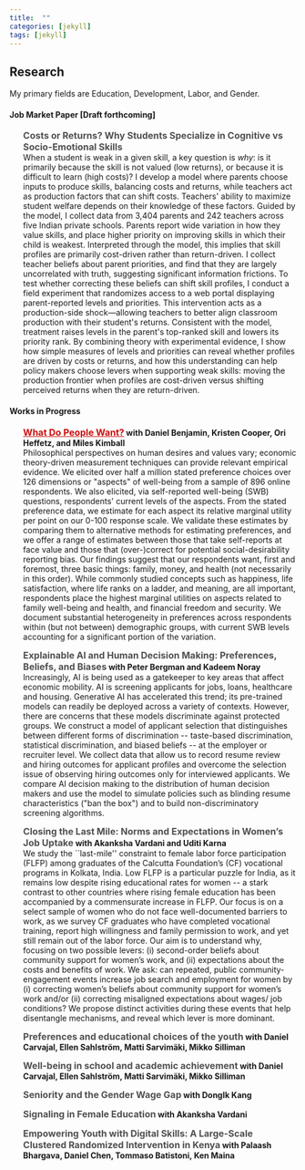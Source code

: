 ```yaml
---
title:  ""
categories: [jekyll]
tags: [jekyll]
---
```


<h2 id="working-papers"><strong>Research</strong></h2>

<p>My primary fields are Education, Development, Labor, and Gender.
</p>


<h4 id="working-papers"><strong>Job Market Paper [Draft forthcoming]</strong></h4> <ul> <p><b><font size="3"><span style="color:#505050;"><strong>Costs or Returns? Why Students Specialize in Cognitive vs Socio-Emotional Skills</strong></span></font></b> <br/>When a student is weak in a given skill, a key question is <em>why</em>: is it primarily because the skill is not valued (low returns), or because it is difficult to learn (high costs)? I develop a model where parents choose inputs to produce skills, balancing costs and returns, while teachers act as production factors that can shift costs. Teachers' ability to maximize student welfare depends on their knowledge of these factors. Guided by the model, I collect data from 3,404 parents and 242 teachers across five Indian private schools. Parents report wide variation in how they value skills, and place higher priority on improving skills in which their child is weakest. Interpreted through the model, this implies that skill profiles are primarily cost-driven rather than return-driven. I collect teacher beliefs about parent priorities, and find that they are largely uncorrelated with truth, suggesting significant information frictions. To test whether correcting these beliefs can shift skill profiles, I conduct a field experiment that randomizes access to a web portal displaying parent-reported levels and priorities. This intervention acts as a production-side shock—allowing teachers to better align classroom production with their student's returns. Consistent with the model, treatment raises levels in the parent's top-ranked skill and lowers its priority rank. By combining theory with experimental evidence, I show how simple measures of levels and priorities can reveal whether profiles are driven by costs or returns, and how this understanding can help policy makers choose levers when supporting weak skills: moving the production frontier when profiles are cost-driven versus shifting perceived returns when they are return-driven.
</p> </ul> 

<h4 id="working-papers"><strong>Works in Progress</strong></h4> <ul> <p><b><font size="3"><span style="color:#505050;"><strong><a href="{{ site.baseurl }}/files/w33846.pdf" style="color:#cc0e0e;" target="_blank">What Do People Want?</a></strong></span></font> with Daniel Benjamin, Kristen Cooper, Ori Heffetz, and Miles Kimball</b> <br/>Philosophical perspectives on human desires and values vary; economic theory-driven measurement techniques can provide relevant empirical evidence. We elicited over half a million stated preference choices over 126 dimensions or "aspects" of well-being from a sample of 896 online respondents. We also elicited, via self-reported well-being (SWB) questions, respondents' current levels of the aspects. From the stated preference data, we estimate for each aspect its relative marginal utility per point on our 0-100 response scale. We validate these estimates by comparing them to alternative methods for estimating preferences, and we offer a range of estimates between those that take self-reports at face value and those that (over-)correct for potential social-desirability reporting bias. Our findings suggest that our respondents want, first and foremost, three basic things: family, money, and health (not necessarily in this order). While commonly studied concepts such as happiness, life satisfaction, where life ranks on a ladder, and meaning, are all important, respondents place the highest marginal utilities on aspects related to family well-being and health, and financial freedom and security. We document substantial heterogeneity in preferences across respondents within (but not between) demographic groups, with current SWB levels accounting for a significant portion of the variation.</p></ul> 

<ul> <p><b><font size="3"><span style="color:#505050;"><strong>Explainable AI and Human Decision Making: Preferences, Beliefs, and Biases</strong></span></font> with Peter Bergman and Kadeem Noray</b> <br/>Increasingly, AI is being used as a gatekeeper to key areas that affect economic mobility. AI is screening applicants for jobs, loans, healthcare and housing. Generative AI has accelerated this trend; its pre-trained models can readily be deployed across a variety of contexts. However, there are concerns that these models discriminate against protected groups. We construct a model of applicant selection that distinguishes between different forms of discrimination -- taste-based discrimination, statistical discrimination, and biased beliefs -- at the employer or recruiter level. We collect data that allow us to record resume review and hiring outcomes for applicant profiles and overcome the selection issue of observing hiring outcomes only for interviewed applicants. We compare AI decision making to the distribution of human decision makers and use the model to simulate policies such as blinding resume characteristics ("ban the box") and to build non-discriminatory screening algorithms.</p></ul> 

<ul> <p><b><font size="3"><span style="color:#505050;"><strong>Closing the Last Mile: Norms and Expectations in Women’s Job Uptake</strong></span></font> with Akanksha Vardani and Uditi Karna</b> <br/>We study the ``last-mile'' constraint to female labor force participation (FLFP) among graduates of the Calcutta Foundation’s (CF) vocational programs in Kolkata, India. Low FLFP is a particular puzzle for India, as it remains low despite rising educational rates for women -- a stark contrast to other countries where rising female education has been accompanied by a commensurate increase in FLFP. Our focus is on a select sample of women who do not face well-documented barriers to work, as we survey CF graduates who have completed vocational training, report high willingness and family permission to work, and yet still remain out of the labor force. Our aim is to understand why, focusing on two possible levers: (i) second-order beliefs about community support for women’s work, and (ii) expectations about the costs and benefits of work. We ask: can repeated, public community-engagement events increase job search and employment for women by (i) correcting women’s beliefs about community support for women’s work and/or (ii) correcting misaligned expectations about wages/ job conditions? We propose distinct activities during these events that help disentangle mechanisms, and reveal which lever is more dominant.
</p></ul>

<ul> <p><b><font size="3"><span style="color:#505050;"><strong>Preferences and educational choices of the youth</strong></span></font> with Daniel Carvajal, Ellen Sahlström, Matti Sarvimäki, Mikko Silliman</b> <br/></p></ul>

<ul> <p><b><font size="3"><span style="color:#505050;"><strong>Well-being in school and academic achievement</strong></span></font> with Daniel Carvajal, Ellen Sahlström, Matti Sarvimäki, Mikko Silliman</b> <br/></p></ul>

<ul> <p><b><font size="3"><span style="color:#505050;"><strong>Seniority and the Gender Wage Gap</strong></span></font> with DongIk Kang</b> <br/></p></ul> 

<ul> <p><b><font size="3"><span style="color:#505050;"><strong>Signaling in Female Education</strong></span></font> with Akanksha Vardani</b> <br/></p></ul> 

<ul> <p><b><font size="3"><span style="color:#505050;"><strong>Empowering Youth with Digital Skills: A Large-Scale Clustered Randomized Intervention in Kenya</strong></span></font> with Palaash Bhargava, Daniel Chen, Tommaso Batistoni, Ken Maina</b> <br/></p></ul>
